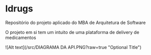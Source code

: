 # Idrugs
Repositório do projeto aplicado do MBA de Arquitetura de Software


O projeto em si tem um intuito de uma plataforma de delivery de medicamentos


![Alt text](/src/DIAGRAMA DA API.PNG?raw=true "Optional Title")
